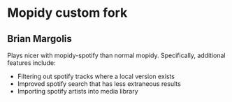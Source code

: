 # Mopidy custom fork
## Brian Margolis
Plays nicer with mopidy-spotify than normal mopidy. Specifically, additional features include:

* Filtering out spotify tracks where a local version exists
* Improved spotify search that has less extraneous results
* Importing spotify artists into media library
